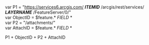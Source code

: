 var P1 = "https://services6.arcgis.com/ ***ITEMID*** /arcgis/rest/services/ ***LAYERNAME*** /FeatureServer/0/"  
var ObjectID = $feature.* *FIELD* *  
var P2 = "/attachments/"  
var AttachID = $feature.* *FIELD* *  
  
P1 + ObjectID + P2 + AttachID
